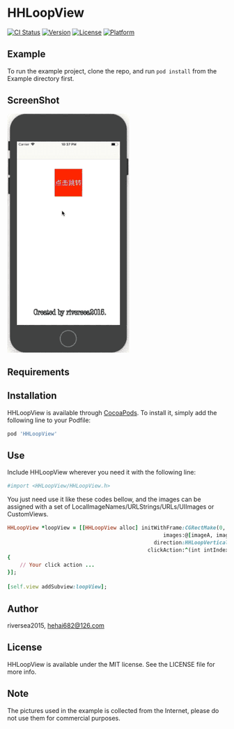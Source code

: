 # HHLoopView

[![CI Status](https://img.shields.io/travis/riversea2015/HHLoopView.svg?style=flat)](https://travis-ci.org/riversea2015/HHLoopView)
[![Version](https://img.shields.io/cocoapods/v/HHLoopView.svg?style=flat)](https://cocoapods.org/pods/HHLoopView)
[![License](https://img.shields.io/cocoapods/l/HHLoopView.svg?style=flat)](https://cocoapods.org/pods/HHLoopView)
[![Platform](https://img.shields.io/cocoapods/p/HHLoopView.svg?style=flat)](https://cocoapods.org/pods/HHLoopView)

## Example

To run the example project, clone the repo, and run `pod install` from the Example directory first.

## ScreenShot

![Mou icon](https://github.com/riversea2015/HHLoopView/blob/master/ScreenShot/HHLoopView.gif?raw=true)

## Requirements

## Installation

HHLoopView is available through [CocoaPods](https://cocoapods.org). To install
it, simply add the following line to your Podfile:

```ruby
pod 'HHLoopView'
```

## Use

Include HHLoopView wherever you need it with the following line:

```ruby
#import <HHLoopView/HHLoopView.h>
```

You just need use it like these codes bellow, and the images can be assigned with a set of LocalImageNames/URLStrings/URLs/UIImages or CustomViews.

```ruby
HHLoopView *loopView = [[HHLoopView alloc] initWithFrame:CGRectMake(0, 64, [UIScreen mainScreen].bounds.size.width, 240)
                                                  images:@[imageA, imageB, imageC]
                                               direction:HHLoopVertical
                                             clickAction:^(int intIndex)
{
    // Your click action ...
}];

[self.view addSubview:loopView];
```

## Author

riversea2015, hehai682@126.com

## License

HHLoopView is available under the MIT license. See the LICENSE file for more info.

## Note

The pictures used in the example is collected from the Internet, please do not use them for commercial purposes.
